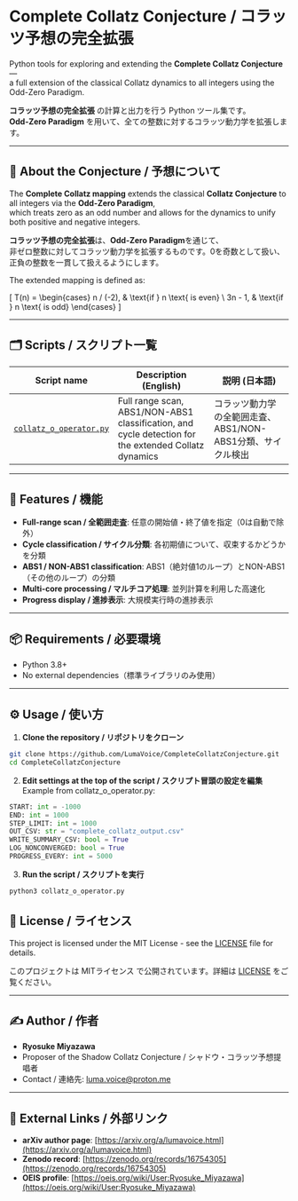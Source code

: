 # Complete Collatz Conjecture / コラッツ予想の完全拡張

Python tools for exploring and extending the **Complete Collatz Conjecture** —  
a full extension of the classical Collatz dynamics to all integers using the Odd-Zero Paradigm.

**コラッツ予想の完全拡張** の計算と出力を行う Python ツール集です。  
**Odd-Zero Paradigm** を用いて、全ての整数に対するコラッツ動力学を拡張します。

---

## 📖 About the Conjecture / 予想について

The **Complete Collatz mapping** extends the classical **Collatz Conjecture** to all integers via the **Odd-Zero Paradigm**,  
which treats zero as an odd number and allows for the dynamics to unify both positive and negative integers.

**コラッツ予想の完全拡張**は、**Odd-Zero Paradigm**を通じて、  
非ゼロ整数に対してコラッツ動力学を拡張するものです。0を奇数として扱い、正負の整数を一貫して扱えるようにします。

The extended mapping is defined as:

\[
T(n) =
\begin{cases}
n / (-2), & \text{if } n \text{ is even} \\
3n - 1, & \text{if } n \text{ is odd}
\end{cases}
\]

---

## 🗂 Scripts / スクリプト一覧

| Script name | Description (English) | 説明 (日本語) |
|-------------|------------------------|--------------|
| [`collatz_o_operator.py`](collatz_o_operator.py) | Full range scan, ABS1/NON-ABS1 classification, and cycle detection for the extended Collatz dynamics | コラッツ動力学の全範囲走査、ABS1/NON-ABS1分類、サイクル検出 |


---

## 🚀 Features / 機能

- **Full-range scan / 全範囲走査**: 任意の開始値・終了値を指定（0は自動で除外）
- **Cycle classification / サイクル分類**: 各初期値について、収束するかどうかを分類
- **ABS1 / NON-ABS1 classification**: ABS1（絶対値1のループ）とNON-ABS1（その他のループ）の分類
- **Multi-core processing / マルチコア処理**: 並列計算を利用した高速化
- **Progress display / 進捗表示**: 大規模実行時の進捗表示

---

## 📦 Requirements / 必要環境

- Python 3.8+
- No external dependencies（標準ライブラリのみ使用）

---

## ⚙️ Usage / 使い方

1. **Clone the repository / リポジトリをクローン**
```bash
git clone https://github.com/LumaVoice/CompleteCollatzConjecture.git
cd CompleteCollatzConjecture
```

2. **Edit settings at the top of the script / スクリプト冒頭の設定を編集**
Example from collatz_o_operator.py:
```python
START: int = -1000
END: int = 1000
STEP_LIMIT: int = 1000
OUT_CSV: str = "complete_collatz_output.csv"
WRITE_SUMMARY_CSV: bool = True
LOG_NONCONVERGED: bool = True
PROGRESS_EVERY: int = 5000
```

3. **Run the script / スクリプトを実行**
```bash
python3 collatz_o_operator.py
```
## 📜 License / ライセンス

This project is licensed under the MIT License - see the [LICENSE](LICENSE) file for details.

このプロジェクトは MITライセンス で公開されています。詳細は [LICENSE](LICENSE) をご覧ください。

---

## ✍️ Author / 作者

- **Ryosuke Miyazawa**  
- Proposer of the Shadow Collatz Conjecture / シャドウ・コラッツ予想提唱者  
- Contact / 連絡先: luma.voice@proton.me

---

## 🔗 External Links / 外部リンク

- **arXiv author page**: [https://arxiv.org/a/lumavoice.html](https://arxiv.org/a/lumavoice.html)
- **Zenodo record**: [https://zenodo.org/records/16754305](https://zenodo.org/records/16754305)
- **OEIS profile**: [https://oeis.org/wiki/User:Ryosuke_Miyazawa](https://oeis.org/wiki/User:Ryosuke_Miyazawa)


